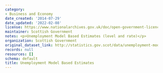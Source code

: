 ```yaml
---
category:
- Business and Economy
date_created: '2014-07-29'
date_updated: '2022-02-08'
license: https://www.nationalarchives.gov.uk/doc/open-government-licence/version/3/
maintainer: Scottish Government
notes: <p>Unemployment Model Based Estimates (level and rate)</p>
organization: Scottish Government
original_dataset_link: http://statistics.gov.scot/data/unemployment-model-based-estimates
records: null
resources: []
schema: default
title: Unemployment Model Based Estimates
---
```

